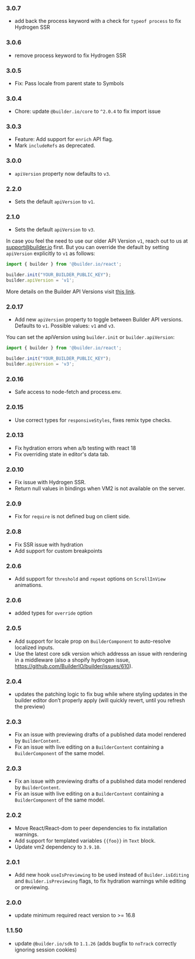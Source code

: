 ### 3.0.7
- add back the process keyword with a check for `typeof process` to fix Hydrogen SSR

### 3.0.6
- remove process keyword to fix Hydrogen SSR

### 3.0.5
- Fix: Pass locale from parent state to Symbols

### 3.0.4
- Chore: update `@builder.io/core` to `^2.0.4` to fix import issue

### 3.0.3
- Feature: Add support for `enrich` API flag.
- Mark `includeRefs` as deprecated.

### 3.0.0
- `apiVersion` property now defaults to `v3`.

### 2.2.0
- Sets the default `apiVersion` to `v1`.

### 2.1.0
- Sets the default `apiVersion` to `v3`.

In case you feel the need to use our older API Version `v1`, reach out to us at support@builder.io first. But you can override the default by setting `apiVersion` explicitly to `v1` as follows:

```js
import { builder } from '@builder.io/react';

builder.init("YOUR_BUILDER_PUBLIC_KEY");
builder.apiVersion = 'v1';
```
More details on the Builder API Versions visit [this link](https://www.builder.io/c/docs/content-api-versions).

### 2.0.17
- Add new `apiVersion` property to toggle between Builder API versions. Defaults to `v1`. Possible values: `v1` and `v3`.

You can set the apiVersion using `builder.init` or `builder.apiVersion`:

```js
import { builder } from '@builder.io/react';

builder.init("YOUR_BUILDER_PUBLIC_KEY");
builder.apiVersion = 'v3';
```

### 2.0.16
- Safe access to node-fetch and process.env.

### 2.0.15
- Use correct types for `responsiveStyles`, fixes remix type checks.

### 2.0.13
- Fix hydration errors when a/b testing with react 18
- Fix overriding state in editor's data tab.

### 2.0.10

- Fix issue with Hydrogen SSR.
- Return null values in bindings when VM2 is not available on the server.

### 2.0.9

- Fix for `require` is not defined bug on client side.

### 2.0.8

- Fix SSR issue with hydration
- Add support for custom breakpoints

### 2.0.6

- Add support for `threshold` and `repeat` options on `ScrollInView` animations.

### 2.0.6

- added types for `override` option

### 2.0.5

- Add support for locale prop on `BuilderComponent` to auto-resolve localized inputs.
- Use the latest core sdk version which addresss an issue with rendering in a middleware (also a shopify hydrogen issue, https://github.com/BuilderIO/builder/issues/610).

### 2.0.4

- updates the patching logic to fix bug while where styling updates in the builder editor don’t properly apply (will quickly revert, until you refresh the preview)

### 2.0.3

- Fix an issue with previewing drafts of a published data model rendered by `BuilderContent`.
- Fix an issue with live editing on a `BuilderContent` containing a `BuilderComponent` of the same model.

### 2.0.3

- Fix an issue with previewing drafts of a published data model rendered by `BuilderContent`.
- Fix an issue with live editing on a `BuilderContent` containing a `BuilderComponent` of the same model.

### 2.0.2

- Move React/React-dom to peer dependencies to fix installation warnings.
- Add support for templated variables `{{foo}}` in `Text` block.
- Update vm2 dependency to `3.9.10`.

### 2.0.1

- Add new hook `useIsPreviewing` to be used instead of `Builder.isEditing` and `Builder.isPreviewing` flags, to fix hydration warnings while editing or previewing.

### 2.0.0

- update minimum required react version to >= 16.8

### 1.1.50

- update `@builder.io/sdk` to `1.1.26` (adds bugfix to `noTrack` correctly ignoring session cookies)
